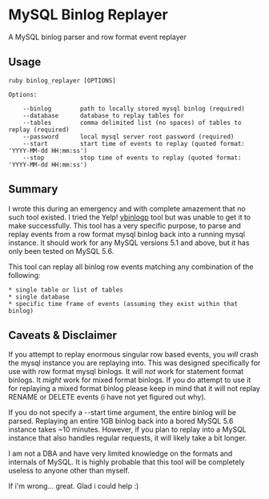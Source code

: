 MySQL Binlog Replayer
=====================

A MySQL binlog parser and row format event replayer

Usage
-----
    ruby binlog_replayer [OPTIONS]

    Options:

        --binlog        path to locally stored mysql binlog (required)
        --database      database to replay tables for
        --tables        comma delimited list (no spaces) of tables to replay (required)
        --password      local mysql server root password (required)
        --start         start time of events to replay (quoted format: 'YYYY-MM-dd HH:mm:ss')
        --stop          stop time of events to replay (quoted format: 'YYYY-MM-dd HH:mm:ss')

Summary
-------
I wrote this during an emergency and with complete amazement that no such tool existed. I tried the Yelp! [ybinlogp](https://github.com/Yelp/ybinlogp) tool but was unable to get it to make successfully. This tool has a very specific purpose, to parse and replay events from a row format mysql binlog back into a running mysql instance. It should work for any MySQL versions 5.1 and above, but it has only been tested on MySQL 5.6.

This tool can replay all binlog row events matching any combination of the following:

    * single table or list of tables
    * single database
    * specific time frame of events (assuming they exist within that binlog)

Caveats & Disclaimer
--------------------
If you attempt to replay enormous singular row based events, you *will* crash the mysql instance you are replaying into. This was designed specifically for use with row format mysql binlogs. It will *not* work for statement format binlogs. It *might* work for mixed format binlogs. If you do attempt to use it for replaying a mixed format binlog please keep in mind that it will not replay RENAME or DELETE events (i have not yet figured out why).

If you do not specify a --start time argument, the entire binlog will be parsed. Replaying an entire 1GB binlog back into a bored MySQL 5.6 instance takes ~10 minutes. However, if you plan to replay into a MySQL instance that also handles regular requests, it will likely take a bit longer.

I am not a DBA and have very limited knowledge on the formats and internals of MySQL. It is highly probable that this tool will be completely useless to anyone other than myself.

If i'm wrong... great. Glad i could help :)
